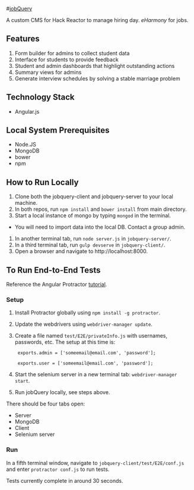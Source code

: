 #[jobQuery](http://jobqueryclient.azurewebsites.net/)

A custom CMS for Hack Reactor to manage hiring day. *eHarmony* for jobs.

## Features

1. Form builder for admins to collect student data
1. Interface for students to provide feedback
1. Student and admin dashboards that highlight outstanding actions
1. Summary views for admins
1. Generate interview schedules by solving a stable marriage problem

## Technology Stack

- Angular.js

## Local System Prerequisites
- Node.JS
- MongoDB
- bower
- npm

## How to Run Locally
1. Clone both the jobquery-client and jobquery-server to your local machine.
1. In both repos, run `npm install` and `bower install` from main directory.
1. Start a local instance of mongo by typing `mongod` in the terminal.
  - You will need to import data into the local DB. Contact a group admin.
1. In another terminal tab, run `node server.js` in `jobquery-server/`.
1. In a third terminal tab, run `gulp devserve` in `jobquery-client/`.
1. Open a browser and navigate to http://localhost:8000.

## To Run End-to-End Tests
Reference the Angular Protractor [tutorial](http://angular.github.io/protractor/#/tutorial).

### Setup

1. Install Protractor globally using `npm install -g protractor`.
1. Update the webdrivers using `webdriver-manager update`.
1. Create a file named `test/E2E/privateInfo.js` with usernames, passwords, etc. The setup at this time is:

        exports.admin = ['someemail@email.com', 'password'];

        exports.user = ['someemail@email.com', 'password'];
1. Start the selenium server in a new terminal tab: `webdriver-manager start`.
1. Run jobQuery locally, see steps above.

There should be four tabs open:
- Server
- MongoDB
- Client
- Selenium server

### Run
In a fifth terminal window, navigate to `jobquery-client/test/E2E/conf.js` and enter `protractor conf.js` to run tests.

Tests currently complete in around 30 seconds.
